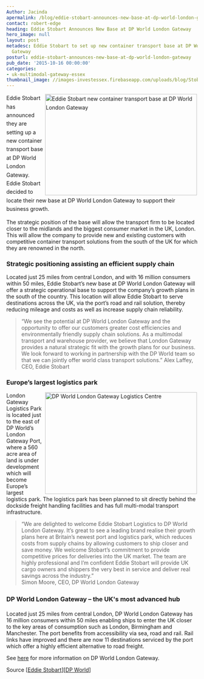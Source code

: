 ```yaml
---
Author: Jacinda
apermalink: /blog/eddie-stobart-announces-new-base-at-dp-world-london-gateway
contact: robert-edge
heading: Eddie Stobart Announces New Base at DP World London Gateway
hero_image: null
layout: post
metadesc: Eddie Stobart to set up new container transport base at DP World London
  Gateway
posturl: eddie-stobart-announces-new-base-at-dp-world-london-gateway
pub_date: '2015-10-16 00:00:00'
categories:
- uk-multimodal-gateway-essex
thumbnail_image: //images-investessex.firebaseapp.com/uploads/blog/Stobart_lorry_mini.jpg
---
```


<p><span style='line-height: 1.6;'><img alt='Eddie Stobart new container transport base at DP World London Gateway' src='//images-investessex.firebaseapp.com/uploads/blog/Stobart_lorry_400.jpg' style='width: 400px; height: 266px; margin-left: 2px; margin-right: 2px; float: right;'/>Eddie Stobart has announced they are setting up a new container transport base at DP World London Gateway. Eddie Stobart decided to locate their new base at DP World London Gateway to support their business growth.</span></p><p>The strategic position of the base will allow the transport firm to be located closer to the midlands and the biggest consumer market in the UK, London. This will allow the company to provide new and existing customers with competitive container transport solutions from the south of the UK for which they are renowned in the north.</p><h3>Strategic positioning assisting an efficient supply chain</h3><p>Located just 25 miles from central London, and with 16 million consumers within 50 miles, Eddie Stobart’s new base at DP World London Gateway will offer a strategic operational base to support the company’s growth plans in the south of the country. This location will allow Eddie Stobart to serve destinations across the UK, via the port’s road and rail solution, thereby reducing mileage and costs as well as increase supply chain reliability.</p><blockquote><p>“We see the potential at DP World London Gateway and the opportunity to offer our customers greater cost efficiencies and environmentally friendly supply chain solutions. As a multimodal transport and warehouse provider, we believe that London Gateway provides a natural strategic fit with the growth plans for our business. We look forward to working in partnership with the DP World team so that we can jointly offer world class transport solutions.” Alex Laffey, CEO, Eddie Stobart</p></blockquote><h3>Europe’s largest logistics park</h3><p><img alt='DP World London Gateway Logistics Centre' src='//images-investessex.firebaseapp.com/uploads/blog/LGW_Logistics_centre_400.jpg' style='width: 400px; height: 267px; margin-left: 2px; margin-right: 2px; float: right;'/>London Gateway Logistics Park is located just to the east of DP World’s London Gateway Port, where a 560 acre area of land is under development which will become Europe’s largest logistics park. The logistics park has been planned to sit directly behind the dockside freight handling facilities and has full multi-modal transport infrastructure.</p><blockquote><p>“We are delighted to welcome Eddie Stobart Logistics to DP World London Gateway. It’s great to see a leading brand realise their growth plans here at Britain’s newest port and logistics park, which reduces costs from supply chains by allowing customers to ship closer and save money. We welcome Stobart’s commitment to provide competitive prices for deliveries into the UK market. The team are highly professional and I’m confident Eddie Stobart will provide UK cargo owners and shippers the very best in service and deliver real savings across the industry.”<br/>Simon Moore, CEO, DP World London Gateway</p></blockquote><h3><span style='line-height: 1.6;'>DP World London Gateway – the UK's most advanced hub</span></h3><p>Located just 25 miles from central London, DP World London Gateway has 16 million consumers within 50 miles enabling ships to enter the UK closer to the key areas of consumption such as London, Birmingham and Manchester. The port benefits from accessibility via sea, road and rail. Rail links have improved and there are now 11 destinations serviced by the port which offer a highly efficient alternative to road freight.</p><p>See <a href='http://www.investessex.co.uk/studies/place-studies/london-gateway-port/'>here</a> for more information on DP World London Gateway.</p><p>Source [<a href='http://eddiestobart.com/news/eddie-stobart-announces-new-base-at-dp-world-london-gateway'>Eddie Stobart</a>][<a href='http://www.londongateway.com/media-page/press-releases/eddie-stobart-announces-new-base-dp-world-london-gateway/' target='_blank'>DP World</a>]</p>